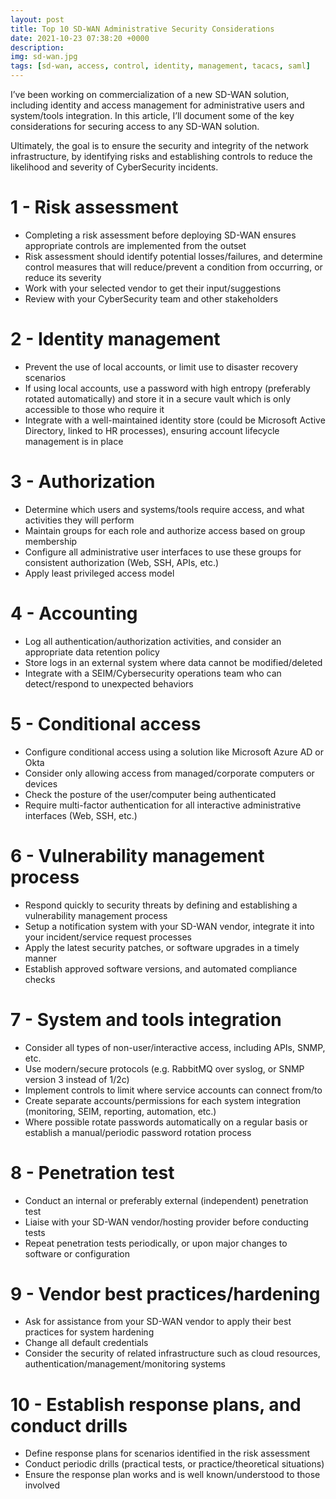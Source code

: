 ```yaml
---
layout: post
title: Top 10 SD-WAN Administrative Security Considerations
date: 2021-10-23 07:38:20 +0000
description: 
img: sd-wan.jpg
tags: [sd-wan, access, control, identity, management, tacacs, saml]
---
```


I’ve been working on commercialization of a new SD-WAN solution, including identity and access management for administrative users and system/tools integration. In this article, I’ll document some of the key considerations for securing access to any SD-WAN solution.

Ultimately, the goal is to ensure the security and integrity of the network infrastructure, by identifying risks and establishing controls to reduce the likelihood and severity of CyberSecurity incidents.

# 1 - Risk assessment
- Completing a risk assessment before deploying SD-WAN ensures appropriate controls are implemented from the outset
- Risk assessment should identify potential losses/failures, and determine control measures that will reduce/prevent a condition from occurring, or reduce its severity
- Work with your selected vendor to get their input/suggestions
- Review with your CyberSecurity team and other stakeholders

# 2 - Identity management
- Prevent the use of local accounts, or limit use to disaster recovery scenarios
- If using local accounts, use a password with high entropy (preferably rotated automatically) and store it in a secure vault which is only accessible to those who require it
- Integrate with a well-maintained identity store (could be Microsoft Active Directory, linked to HR processes), ensuring account lifecycle management is in place

# 3 - Authorization
- Determine which users and systems/tools require access, and what activities they will perform
- Maintain groups for each role and authorize access based on group membership
- Configure all administrative user interfaces to use these groups for consistent authorization (Web, SSH, APIs, etc.)
- Apply least privileged access model

# 4 - Accounting
- Log all authentication/authorization activities, and consider an appropriate data retention policy
- Store logs in an external system where data cannot be modified/deleted
- Integrate with a SEIM/Cybersecurity operations team who can detect/respond to unexpected behaviors

# 5 - Conditional access
- Configure conditional access using a solution like Microsoft Azure AD or Okta
- Consider only allowing access from managed/corporate computers or devices
- Check the posture of the user/computer being authenticated
- Require multi-factor authentication for all interactive administrative interfaces (Web, SSH, etc.)

# 6 - Vulnerability management process
- Respond quickly to security threats by defining and establishing a vulnerability management process
- Setup a notification system with your SD-WAN vendor, integrate it into your incident/service request processes
- Apply the latest security patches, or software upgrades in a timely manner
- Establish approved software versions, and automated compliance checks

# 7 - System and tools integration
- Consider all types of non-user/interactive access, including APIs, SNMP, etc.
- Use modern/secure protocols (e.g. RabbitMQ over syslog, or SNMP version 3 instead of 1/2c)
- Implement controls to limit where service accounts can connect from/to
- Create separate accounts/permissions for each system integration (monitoring, SEIM, reporting, automation, etc.)
- Where possible rotate passwords automatically on a regular basis or establish a manual/periodic password rotation process

# 8 - Penetration test
- Conduct an internal or preferably external (independent) penetration test
- Liaise with your SD-WAN vendor/hosting provider before conducting tests
- Repeat penetration tests periodically, or upon major changes to software or configuration

# 9 - Vendor best practices/hardening
- Ask for assistance from your SD-WAN vendor to apply their best practices for system hardening
- Change all default credentials
- Consider the security of related infrastructure such as cloud resources, authentication/management/monitoring systems

# 10 - Establish response plans, and conduct drills
- Define response plans for scenarios identified in the risk assessment
- Conduct periodic drills (practical tests, or practice/theoretical situations)
- Ensure the response plan works and is well known/understood to those involved
